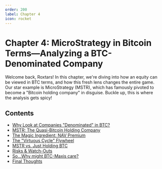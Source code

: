 ```yaml
---
order: 200
label: Chapter 4
icon: rocket
---
```


# Chapter 4: MicroStrategy in Bitcoin Terms—Analyzing a BTC-Denominated Company

Welcome back, Roxtars! In this chapter, we're diving into how an equity can be viewed in BTC terms, and how this fresh lens changes the entire game. Our star example is MicroStrategy (MSTR), which has famously pivoted to become a "Bitcoin holding company" in disguise. Buckle up, this is where the analysis gets spicy!

## Contents

<!-- The correct order of sections with updated order values:
1. Why Look at Companies "Denominated" in BTC? (order: 1000)
2. MSTR: The Quasi-Bitcoin Holding Company (order: 900)
3. The Magic Ingredient: NAV Premium (order: 800)
4. The "Virtuous Cycle" Flywheel (order: 700)
5. MSTR vs. Just Holding BTC (order: 600)
6. Risks & Watch-Outs (order: 500)
7. So…Why might BTC-Maxis care? (order: 400)
8. Final Thoughts (order: 300)
-->
- [Why Look at Companies "Denominated" in BTC?](why-companies-denominated-in-btc.md)
- [MSTR: The Quasi-Bitcoin Holding Company](mstr-quasi-bitcoin-holding-company.md)
- [The Magic Ingredient: NAV Premium](nav-premium.md)
- [The "Virtuous Cycle" Flywheel](virtuous-cycle-flywheel.md)
- [MSTR vs. Just Holding BTC](mstr-vs-holding-btc.md)
- [Risks & Watch-Outs](risks-and-watchouts.md)
- [So…Why might BTC-Maxis care?](why-btc-maxis-care.md)
- [Final Thoughts](final-thoughts.md)
